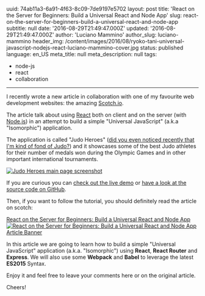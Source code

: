 uuid:             74ab11a3-6a91-4f63-8c09-7de9197e5702
layout:           post
title:            'React on the Server for Beginners: Build a Universal React and Node App'
slug:             react-on-the-server-for-beginners-build-a-universal-react-and-node-app
subtitle:         null
date:             '2016-08-29T21:49:47.000Z'
updated:          '2016-08-29T21:49:47.000Z'
author:           'Luciano Mammino'
author_slug:      luciano-mammino
header_img:       /content/images/2016/08/ryoko-tani-universal-javascript-nodejs-react-luciano-mammino-cover.jpg
status:           published
language:         en_US
meta_title:       null
meta_description: null
tags:
  - node-js
  - react
  - collaboration

---

I recently wrote a new article in collaboration with one of my favourite web development websites: the amazing [Scotch.io](https://scotch.io/).

The article talk about using [React](/tag/react) both on client and on the server (with [Node.js](/tag/node-js)) in an attempt to build a simple "Universal JavaScript" (a.k.a "Isomorphic") application.

The application is called "Judo Heroes" ([did you even noticed recently that I'm kind of fond of Judo?](http://loige.co/extracting-data-from-wikipedia-using-curl-grep-cut-and-other-bash-commands/)) and it showcases some of the best Judo athletes for their number of medals won during the Olympic Games and in other important international tournaments.

[![Judo Heroes main page screenshot](/content/images/2016/08/universal-javascript-judo-heroes-athlete-selection-1.jpg)](https://judo-heroes.herokuapp.com/)

If you are curious you can [check out the live demo](https://judo-heroes.herokuapp.com/) or [have a look at the source code on GitHub](https://github.com/lmammino/judo-heroes).

Then, if you want to follow the tutorial, you should definitely read the article on scotch:

[React on the Server for Beginners: Build a Universal React and Node App](https://scotch.io/tutorials/react-on-the-server-for-beginners-build-a-universal-react-and-node-app)
[![React on the Server for Beginners: Build a Universal React and Node App Article Banner](/content/images/2016/08/scotch-featured-image-react-on-the-server.png)](https://scotch.io/tutorials/react-on-the-server-for-beginners-build-a-universal-react-and-node-app)

In this article we are going to learn how to build a simple "Universal JavaScript" application (a.k.a. "Isomorphic") using **React**, **React Router** and **Express**. We will also use some **Webpack** and **Babel** to leverage the latest **ES2015** Syntax.

Enjoy it and feel free to leave your comments here or on the original article.

Cheers!


